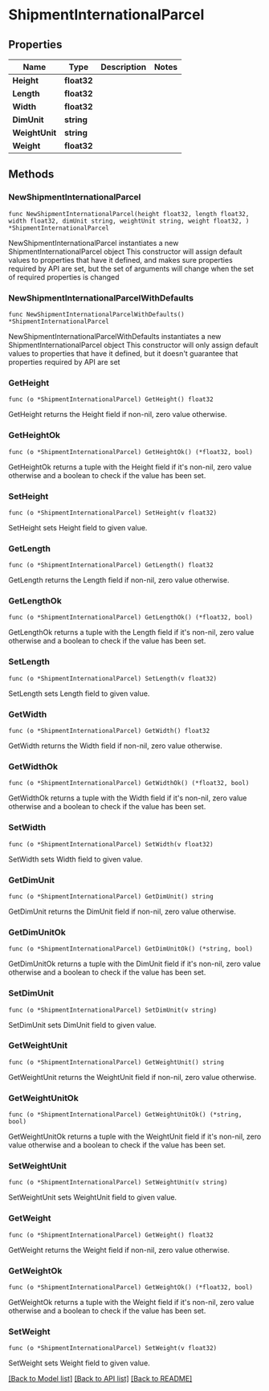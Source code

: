 # ShipmentInternationalParcel

## Properties

Name | Type | Description | Notes
------------ | ------------- | ------------- | -------------
**Height** | **float32** |  | 
**Length** | **float32** |  | 
**Width** | **float32** |  | 
**DimUnit** | **string** |  | 
**WeightUnit** | **string** |  | 
**Weight** | **float32** |  | 

## Methods

### NewShipmentInternationalParcel

`func NewShipmentInternationalParcel(height float32, length float32, width float32, dimUnit string, weightUnit string, weight float32, ) *ShipmentInternationalParcel`

NewShipmentInternationalParcel instantiates a new ShipmentInternationalParcel object
This constructor will assign default values to properties that have it defined,
and makes sure properties required by API are set, but the set of arguments
will change when the set of required properties is changed

### NewShipmentInternationalParcelWithDefaults

`func NewShipmentInternationalParcelWithDefaults() *ShipmentInternationalParcel`

NewShipmentInternationalParcelWithDefaults instantiates a new ShipmentInternationalParcel object
This constructor will only assign default values to properties that have it defined,
but it doesn't guarantee that properties required by API are set

### GetHeight

`func (o *ShipmentInternationalParcel) GetHeight() float32`

GetHeight returns the Height field if non-nil, zero value otherwise.

### GetHeightOk

`func (o *ShipmentInternationalParcel) GetHeightOk() (*float32, bool)`

GetHeightOk returns a tuple with the Height field if it's non-nil, zero value otherwise
and a boolean to check if the value has been set.

### SetHeight

`func (o *ShipmentInternationalParcel) SetHeight(v float32)`

SetHeight sets Height field to given value.


### GetLength

`func (o *ShipmentInternationalParcel) GetLength() float32`

GetLength returns the Length field if non-nil, zero value otherwise.

### GetLengthOk

`func (o *ShipmentInternationalParcel) GetLengthOk() (*float32, bool)`

GetLengthOk returns a tuple with the Length field if it's non-nil, zero value otherwise
and a boolean to check if the value has been set.

### SetLength

`func (o *ShipmentInternationalParcel) SetLength(v float32)`

SetLength sets Length field to given value.


### GetWidth

`func (o *ShipmentInternationalParcel) GetWidth() float32`

GetWidth returns the Width field if non-nil, zero value otherwise.

### GetWidthOk

`func (o *ShipmentInternationalParcel) GetWidthOk() (*float32, bool)`

GetWidthOk returns a tuple with the Width field if it's non-nil, zero value otherwise
and a boolean to check if the value has been set.

### SetWidth

`func (o *ShipmentInternationalParcel) SetWidth(v float32)`

SetWidth sets Width field to given value.


### GetDimUnit

`func (o *ShipmentInternationalParcel) GetDimUnit() string`

GetDimUnit returns the DimUnit field if non-nil, zero value otherwise.

### GetDimUnitOk

`func (o *ShipmentInternationalParcel) GetDimUnitOk() (*string, bool)`

GetDimUnitOk returns a tuple with the DimUnit field if it's non-nil, zero value otherwise
and a boolean to check if the value has been set.

### SetDimUnit

`func (o *ShipmentInternationalParcel) SetDimUnit(v string)`

SetDimUnit sets DimUnit field to given value.


### GetWeightUnit

`func (o *ShipmentInternationalParcel) GetWeightUnit() string`

GetWeightUnit returns the WeightUnit field if non-nil, zero value otherwise.

### GetWeightUnitOk

`func (o *ShipmentInternationalParcel) GetWeightUnitOk() (*string, bool)`

GetWeightUnitOk returns a tuple with the WeightUnit field if it's non-nil, zero value otherwise
and a boolean to check if the value has been set.

### SetWeightUnit

`func (o *ShipmentInternationalParcel) SetWeightUnit(v string)`

SetWeightUnit sets WeightUnit field to given value.


### GetWeight

`func (o *ShipmentInternationalParcel) GetWeight() float32`

GetWeight returns the Weight field if non-nil, zero value otherwise.

### GetWeightOk

`func (o *ShipmentInternationalParcel) GetWeightOk() (*float32, bool)`

GetWeightOk returns a tuple with the Weight field if it's non-nil, zero value otherwise
and a boolean to check if the value has been set.

### SetWeight

`func (o *ShipmentInternationalParcel) SetWeight(v float32)`

SetWeight sets Weight field to given value.



[[Back to Model list]](../README.md#documentation-for-models) [[Back to API list]](../README.md#documentation-for-api-endpoints) [[Back to README]](../README.md)


